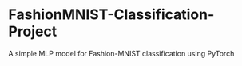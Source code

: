 # FashionMNIST-Classification-Project
A simple MLP model for Fashion-MNIST classification using PyTorch
